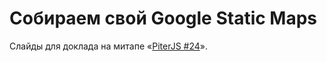 # Собираем свой Google Static Maps

Слайды для доклада на митапе «[PiterJS #24](https://medium.com/piterjs/%D0%B0%D0%BD%D0%BE%D0%BD%D1%81-piterjs-24-c9980faf4ddc)».
